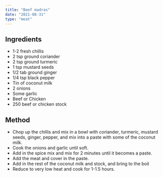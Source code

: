 ```yaml
---
title: "Beef madras"
date: "2021-08-31"
type: "meat"
---
```


## Ingredients

- 1-2 fresh chillis
- 2 tsp ground coriander
- 2 tsp ground turmeric
- 1 tsp mustard seeds
- 1/2 tab ground ginger
- 1/4 tsp black pepper
- Tin of coconut milk
- 2 onions
- Some garlic
- Beef or Chicken
- 250 beef or chicken stock

## Method

- Chop up the chillis and mix in a bowl with coriander, turmeric, mustard seeds, ginger, pepper, and mix into a paste with some of the coconut milk.
- Cook the onions and garlic until soft.
- Add in the spice mix and mix for 2 minutes until it becomes a paste.
- Add the meat and cover in the paste.
- Add in the rest of the coconut milk and stock, and bring to the boil
- Reduce to very low heat and cook for 1-1.5 hours.
